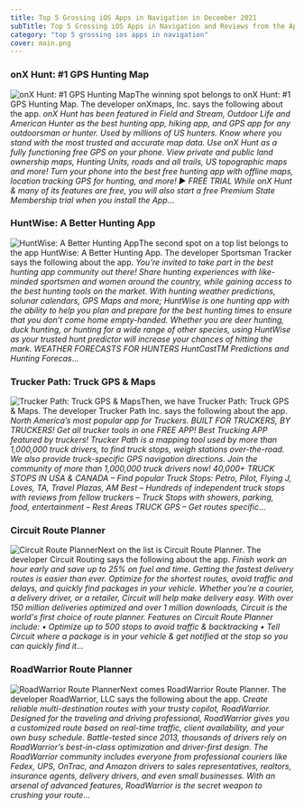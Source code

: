 ```yaml
---
title: Top 5 Grossing iOS Apps in Navigation in December 2021
subTitle: Top 5 Grossing iOS Apps in Navigation and Reviews from the AppStore in December 2021.
category: "top 5 grossing ios apps in navigation"
cover: main.png
---
```


### onX Hunt: #1 GPS Hunting Map

![onX Hunt: #1 GPS Hunting Map](https://is5-ssl.mzstatic.com/image/thumb/Purple116/v4/37/14/8d/37148d56-9e49-cc9e-5288-55227668b432/AppIcon-Hunt-0-1x_U007emarketing-0-7-0-85-220.png/100x100bb.png)The winning spot belongs to onX Hunt: #1 GPS Hunting Map. The developer onXmaps, Inc. says the following about the app. _onX Hunt has been featured in Field and Stream, Outdoor Life and American Hunter as the best hunting app, hiking app, and GPS app for any outdoorsman or hunter. Used by millions of US hunters.  Know where you stand with the most trusted and accurate map data. Use onX Hunt as a fully functioning free GPS on your phone. View private and public land ownership maps, Hunting Units, roads and all trails, US topographic maps and more! Turn your phone into the best free hunting app with offline maps, location tracking GPS for hunting, and more!   ▶ FREE TRIAL  While onX Hunt & many of its features are free, you will also start a free Premium State Membership trial when you install the App_...

### HuntWise: A Better Hunting App

![HuntWise: A Better Hunting App](https://is5-ssl.mzstatic.com/image/thumb/Purple126/v4/21/66/bf/2166bffb-acce-4dc7-c270-67a3b2342be9/Hunt-AppIcon-1x_U007emarketing-0-10-0-85-220.png/100x100bb.png)The second spot on a top list belongs to the app HuntWise: A Better Hunting App. The developer Sportsman Tracker says the following about the app. _You’re invited to take part in the best hunting app community out there! Share hunting experiences with like-minded sportsmen and women around the country, while gaining access to the best hunting tools on the market.   With hunting weather predictions, solunar calendars, GPS Maps and more; HuntWise is one hunting app with the ability to help you plan and prepare for the best hunting times to ensure that you don’t come home empty-handed. Whether you are deer hunting, duck hunting, or hunting for a wide range of other species, using HuntWise as your trusted hunt predictor will increase your chances of hitting the mark.  WEATHER FORECASTS FOR HUNTERS  HuntCastTM Predictions and Hunting Forecas_...

### Trucker Path: Truck GPS & Maps

![Trucker Path: Truck GPS & Maps](https://is4-ssl.mzstatic.com/image/thumb/Purple116/v4/c9/6c/c5/c96cc581-8a53-738e-d5ec-d004c185fe9e/AppIcon-0-0-1x_U007emarketing-0-0-0-7-0-0-sRGB-0-0-0-GLES2_U002c0-512MB-85-220-0-0.png/100x100bb.png)Then, we have Trucker Path: Truck GPS & Maps. The developer Trucker Path Inc. says the following about the app. _North America’s most popular app for Truckers. BUILT FOR TRUCKERS, BY TRUCKERS! Get all trucker tools in one FREE APP! Best Trucking APP featured by truckers! Trucker Path is a mapping tool used by more than 1,000,000 truck drivers, to find truck stops, weigh stations over-the-road. We also provide truck-specific GPS navigation directions. Join the community of more than 1,000,000 truck drivers now!  40,000+ TRUCK STOPS IN USA & CANADA – Find popular Truck Stops: Petro, Pilot, Flying J, Loves, TA, Travel Plazas, AM Best – Hundreds of independent truck stops with reviews from fellow truckers – Truck Stops with showers, parking, food, entertainment – Rest Areas  TRUCK GPS – Get routes specific_...

### Circuit Route Planner

![Circuit Route Planner](https://is4-ssl.mzstatic.com/image/thumb/Purple126/v4/bb/af/0c/bbaf0cd5-f03a-81f7-6f1f-c747f0171d5f/AppIcon-0-1x_U007emarketing-0-10-0-0-85-220-0.png/100x100bb.png)Next on the list is Circuit Route Planner. The developer Circuit Routing says the following about the app. _Finish work an hour early and save up to 25% on fuel and time. Getting the fastest delivery routes is easier than ever. Optimize for the shortest routes, avoid traffic and delays, and quickly find packages in your vehicle.  Whether you’re a courier, a delivery driver, or a retailer, Circuit will help make delivery easy.  With over 150 million deliveries optimized and over 1 million downloads, Circuit is the world's first choice of route planner.  Features on Circuit Route Planner include:  • Optimize up to 500 stops to avoid traffic & backtracking • Tell Circuit where a package is in your vehicle & get notified at the stop so you can quickly find it_...

### RoadWarrior Route Planner

![RoadWarrior Route Planner](https://is3-ssl.mzstatic.com/image/thumb/Purple115/v4/ee/34/03/ee340399-72bf-5ef1-b079-75cfe95a1f6e/ic_launcher-0-0-1x_U007emarketing-0-0-0-4-0-0-sRGB-0-0-0-GLES2_U002c0-512MB-85-220-0-0.png/100x100bb.png)Next comes RoadWarrior Route Planner. The developer RoadWarrior, LLC says the following about the app. _Create reliable multi-destination routes with your trusty copilot, RoadWarrior. Designed for the traveling and driving professional, RoadWarrior gives you a customized route based on real-time traffic, client availability, and your own busy schedule.  Battle-tested since 2013, thousands of drivers rely on RoadWarrior’s best-in-class optimization and driver-first design.   The RoadWarrior community includes everyone from professional couriers like Fedex, UPS, OnTrac, and Amazon drivers to sales representatives, realtors, insurance agents, delivery drivers, and even small businesses. With an arsenal of advanced features, RoadWarrior is the secret weapon to crushing your route_...


